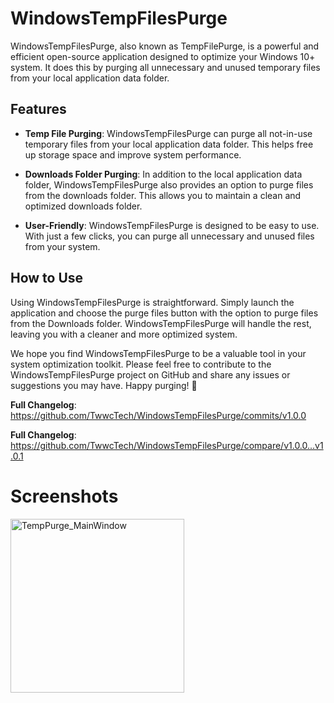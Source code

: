 # WindowsTempFilesPurge

WindowsTempFilesPurge, also known as TempFilePurge, is a powerful and efficient open-source application designed to optimize your Windows 10+ system. It does this by purging all unnecessary and unused temporary files from your local application data folder.

## Features

- **Temp File Purging**: WindowsTempFilesPurge can purge all not-in-use temporary files from your local application data folder. This helps free up storage space and improve system performance.

- **Downloads Folder Purging**: In addition to the local application data folder, WindowsTempFilesPurge also provides an option to purge files from the downloads folder. This allows you to maintain a clean and optimized downloads folder.

- **User-Friendly**: WindowsTempFilesPurge is designed to be easy to use. With just a few clicks, you can purge all unnecessary and unused files from your system.

## How to Use

Using WindowsTempFilesPurge is straightforward. Simply launch the application and choose the purge files button with the option to purge files from the Downloads folder. WindowsTempFilesPurge will handle the rest, leaving you with a cleaner and more optimized system.

We hope you find WindowsTempFilesPurge to be a valuable tool in your system optimization toolkit. Please feel free to contribute to the WindowsTempFilesPurge project on GitHub and share any issues or suggestions you may have. Happy purging! 🧹

**Full Changelog**: https://github.com/TwwcTech/WindowsTempFilesPurge/commits/v1.0.0

**Full Changelog**: https://github.com/TwwcTech/WindowsTempFilesPurge/compare/v1.0.0...v1.0.1

# Screenshots

<img width="278" alt="TempPurge_MainWindow" src="https://github.com/TwwcTech/WindowsTempFilesPurge/assets/71518263/44ea1711-aa5d-4878-9f61-27584143b095">
